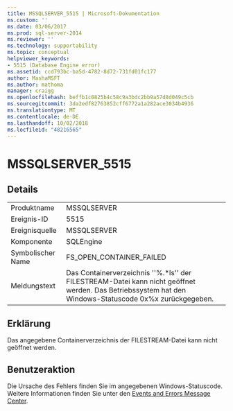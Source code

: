 ```yaml
---
title: MSSQLSERVER_5515 | Microsoft-Dokumentation
ms.custom: ''
ms.date: 03/06/2017
ms.prod: sql-server-2014
ms.reviewer: ''
ms.technology: supportability
ms.topic: conceptual
helpviewer_keywords:
- 5515 (Database Engine error)
ms.assetid: ccd793bc-ba5d-4782-8d72-731fd01fc177
author: MashaMSFT
ms.author: mathoma
manager: craigg
ms.openlocfilehash: beffb1c0825b4c58c9a3bdc2bb9a57d8d049c5cb
ms.sourcegitcommit: 3da2edf82763852cff6772a1a282ace3034b4936
ms.translationtype: MT
ms.contentlocale: de-DE
ms.lasthandoff: 10/02/2018
ms.locfileid: "48216565"
---
```

# <a name="mssqlserver5515"></a>MSSQLSERVER_5515
    
## <a name="details"></a>Details  
  
|||  
|-|-|  
|Produktname|MSSQLSERVER|  
|Ereignis-ID|5515|  
|Ereignisquelle|MSSQLSERVER|  
|Komponente|SQLEngine|  
|Symbolischer Name|FS_OPEN_CONTAINER_FAILED|  
|Meldungstext|Das Containerverzeichnis ''%.*ls'' der FILESTREAM-Datei kann nicht geöffnet werden. Das Betriebssystem hat den Windows-Statuscode 0x%x zurückgegeben.|  
  
## <a name="explanation"></a>Erklärung  
 Das angegebene Containerverzeichnis der FILESTREAM-Datei kann nicht geöffnet werden.  
  
## <a name="user-action"></a>Benutzeraktion  
 Die Ursache des Fehlers finden Sie im angegebenen Windows-Statuscode. Weitere Informationen finden Sie unter den [Events and Errors Message Center](http://go.microsoft.com/fwlink/?linkid=47660).  
  
  
